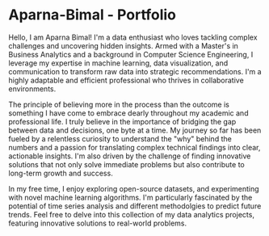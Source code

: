 # Aparna-Bimal - Portfolio

Hello, I am Aparna Bimal! I'm a data enthusiast who loves tackling complex challenges and uncovering hidden insights. Armed with a Master's in Business Analytics and a background in Computer Science Engineering, I leverage my expertise in machine learning, data visualization, and communication to transform raw data into strategic recommendations. I'm a highly adaptable and efficient professional who thrives in collaborative environments.

The principle of believing more in the process than the outcome is something I have come to embrace dearly throughout my academic and professional life. I truly believe in the importance of bridging the gap between data and decisions, one byte at a time. My journey so far has been fueled by a relentless curiosity to understand the "why" behind the numbers and a passion for translating complex technical findings into clear, actionable insights.  I'm also driven by the challenge of finding innovative solutions that not only solve immediate problems but also contribute to long-term growth and success.

In my free time, I enjoy exploring open-source datasets, and experimenting with novel machine learning algorithms. I'm particularly fascinated by the potential of time series analysis and different methodolgies to predict future trends. Feel free to delve into this collection of my data analytics projects, featuring innovative solutions to real-world problems.
